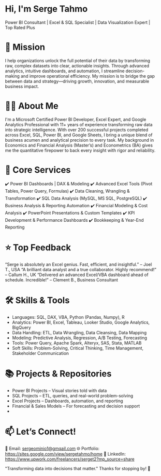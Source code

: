 # Hi, I'm Serge Tahmo
Power BI Consultant | Excel & SQL Specialist | Data Visualization Expert | Top Rated Plus


# 🎯 Mission
I help organizations unlock the full potential of their data by transforming raw, complex datasets into clear, actionable insights.
Through advanced analytics, intuitive dashboards, and automation, I streamline decision-making and improve operational efficiency.
My mission is to bridge the gap between data and strategy—driving growth, innovation, and measurable business impact.


# 👨‍💻 About Me
I'm a Microsoft Certified Power BI Developer, Excel Expert, and Google Analytics Professional with 11+ years of experience transforming raw data into strategic intelligence. With over 200 successful projects completed across Excel, SQL, Power BI, and Google Sheets, I bring a unique blend of business acumen and analytical precision to every task. My background in Economics and Financial Analysis (Master’s) and Econometrics (BA) gives me the quantitative firepower to back every insight with rigor and reliability.

# 💼 Core Services
✔️ Power BI Dashboards | DAX & Modeling
✔️ Advanced Excel Tools (Pivot Tables, Power Query, Formulas)
✔️ Data Cleaning, Wrangling & Transformation
✔️ SQL Data Analysis (MySQL, MS SQL, PostgreSQL)
✔️ Business Analysis & Reporting Automation
✔️ Financial Modeling & Cost Analysis
✔️ PowerPoint Presentations & Custom Templates
✔️ KPI Development & Performance Dashboards
✔️ Bookkeeping & Year-End Reporting


# ⭐ Top Feedback
“Serge is absolutely an Excel genius. Fast, efficient, and insightful.” – Joel T., USA
“A brilliant data analyst and a true collaborator. Highly recommend!” – Callum H., UK
“Delivered an advanced Excel/VBA dashboard ahead of schedule. Incredible!” – Clement B., Business Consultant


# 🛠️ Skills & Tools
- Languages: SQL, DAX, VBA, Python (Pandas, Numpy), R
- Analytics: Power BI, Excel, Tableau, Looker Studio, Google Analytics, BigQuery
- Data Handling: ETL, Data Wrangling, Data Cleansing, Data Mapping
- Modeling: Predictive Analysis, Regression, A/B Testing, Forecasting
- Tools: Power Query, Apache Spark, Alteryx, SAS, Stata, MATLAB
- Soft Skills: Problem-Solving, Critical Thinking, Time Management, Stakeholder Communication


# 📚 Projects & Repositories
- Power BI Projects – Visual stories told with data
- SQL Projects – ETL, queries, and real-world problem-solving 
- Excel Projects – Dashboards, automation, and reporting
- Financial & Sales Models – For forecasting and decision support
- 

# 📫 Let’s Connect!
📩 Email: sergeominio1@gmqail.com
🌐 Portfolio: https://sites.google.com/view/sergetahmo/home
🔗 LinkedIn: https://www.upwork.com/freelancers/serget2?mp_source=share

"Transforming data into decisions that matter."
Thanks for stopping by! 🚀
